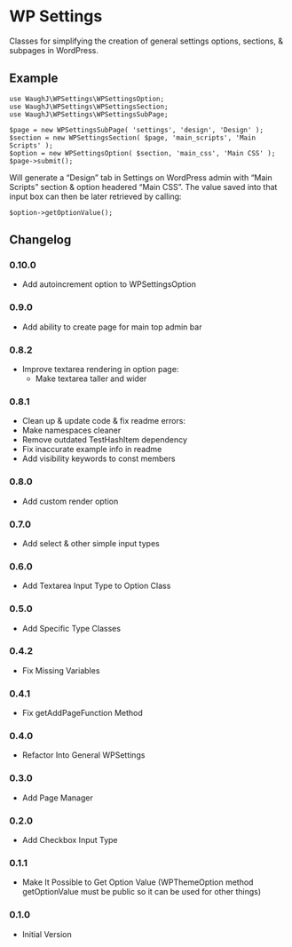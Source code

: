 WP Settings
=========================

Classes for simplifying the creation of general settings options, sections, & subpages in WordPress.

## Example

    use WaughJ\WPSettings\WPSettingsOption;
    use WaughJ\WPSettings\WPSettingsSection;
    use WaughJ\WPSettings\WPSettingsSubPage;

    $page = new WPSettingsSubPage( 'settings', 'design', 'Design' );
    $section = new WPSettingsSection( $page, 'main_scripts', 'Main Scripts' );
    $option = new WPSettingsOption( $section, 'main_css', 'Main CSS' );
    $page->submit();

Will generate a “Design” tab in Settings on WordPress admin with “Main Scripts” section & option headered “Main CSS”. The value saved into that input box can then be later retrieved by calling:

    $option->getOptionValue();

## Changelog

### 0.10.0
* Add autoincrement option to WPSettingsOption

### 0.9.0
* Add ability to create page for main top admin bar

### 0.8.2
* Improve textarea rendering in option page:
    * Make textarea taller and wider

### 0.8.1
* Clean up & update code & fix readme errors:
* Make namespaces cleaner
* Remove outdated TestHashItem dependency
* Fix inaccurate example info in readme
* Add visibility keywords to const members

### 0.8.0
* Add custom render option

### 0.7.0
* Add select & other simple input types

### 0.6.0
* Add Textarea Input Type to Option Class

### 0.5.0
* Add Specific Type Classes

### 0.4.2
* Fix Missing Variables

### 0.4.1
* Fix getAddPageFunction Method

### 0.4.0
* Refactor Into General WPSettings

### 0.3.0
* Add Page Manager

### 0.2.0
* Add Checkbox Input Type

### 0.1.1
* Make It Possible to Get Option Value (WPThemeOption method getOptionValue must be public so it can be used for other things)

### 0.1.0
* Initial Version